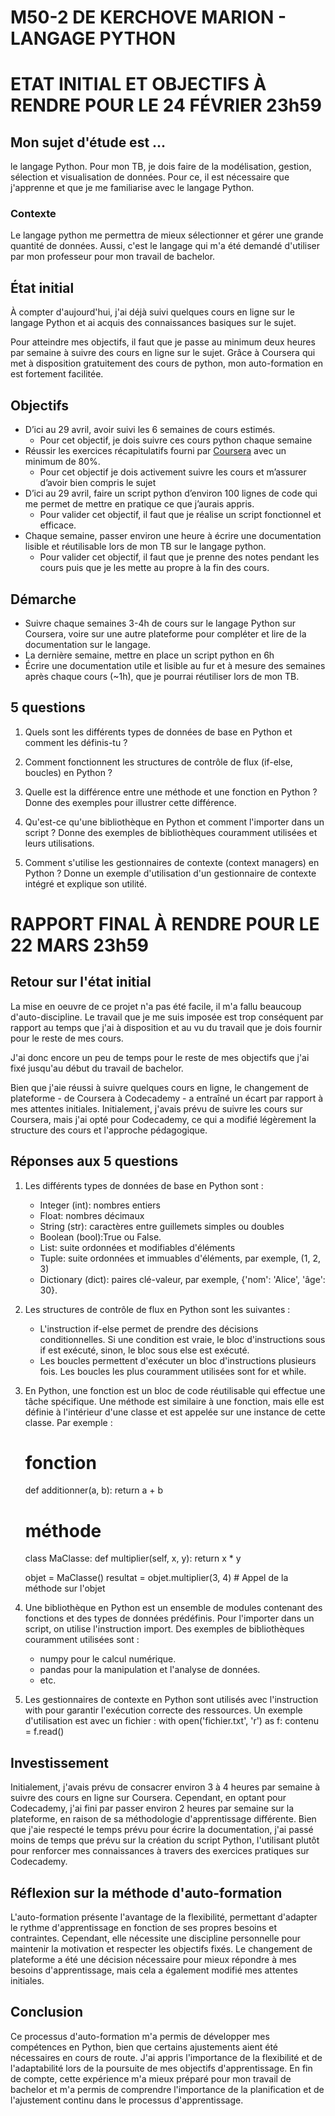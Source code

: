 # M50-2 DE KERCHOVE MARION - LANGAGE PYTHON

# ETAT INITIAL ET OBJECTIFS À RENDRE POUR LE 24 FÉVRIER 23h59

## Mon sujet d'étude est ...

le langage Python. Pour mon TB, je dois faire de la modélisation, gestion, sélection et visualisation de données. Pour ce, il est nécessaire que j'apprenne et que je me familiarise avec le langage Python.

### Contexte

Le langage python me permettra de mieux sélectionner et gérer une grande quantité de données. Aussi, c'est le langage qui m'a été demandé d'utiliser par mon professeur pour mon travail de bachelor.

## État initial

À compter d'aujourd'hui, j'ai déjà suivi quelques cours en ligne sur le langage Python et ai acquis des connaissances basiques sur le sujet.

Pour atteindre mes objectifs, il faut que je passe au minimum deux heures par semaine à suivre des cours en ligne sur le sujet. Grâce à Coursera qui met à disposition gratuitement des cours de python, mon auto-formation en est fortement facilitée. 

## Objectifs

- D’ici au 29 avril, avoir suivi les 6 semaines de cours estimés.
    - Pour cet objectif, je dois suivre ces cours python chaque semaine
- Réussir les exercices récapitulatifs fourni par [Coursera](http://coursera.org) avec un minimum de 80%.
    - Pour cet objectif je dois activement suivre les cours et m’assurer d’avoir bien compris le sujet
- D’ici au 29 avril, faire un script python d’environ 100 lignes de code qui me permet de mettre en pratique ce que j’aurais appris.
    - Pour valider cet objectif, il faut que je réalise un script fonctionnel et efficace.
- Chaque semaine, passer environ une heure à écrire une documentation lisible et réutilisable lors de mon TB sur le langage python.
    - Pour valider cet objectif, il faut que je prenne des notes pendant les cours puis que je les mette au propre à la fin des cours.

## Démarche

- Suivre chaque semaines 3-4h de cours sur le langage Python sur Coursera, voire sur une autre plateforme pour compléter et lire de la documentation sur le langage.
- La dernière semaine, mettre en place un script python en 6h
- Écrire une documentation utile et lisible au fur et à mesure des semaines après chaque cours (~1h), que je pourrai réutiliser lors de mon TB.

## 5 questions

1. Quels sont les différents types de données de base en Python et comment les définis-tu ?

2. Comment fonctionnent les structures de contrôle de flux (if-else, boucles) en Python ? 

3. Quelle est la différence entre une méthode et une fonction en Python ? Donne des exemples pour illustrer cette différence.

4. Qu'est-ce qu'une bibliothèque en Python et comment l'importer dans un script ? Donne des exemples de bibliothèques couramment utilisées et leurs utilisations.

5. Comment s'utilise les gestionnaires de contexte (context managers) en Python ? Donne un exemple d'utilisation d'un gestionnaire de contexte intégré et explique son utilité.

# RAPPORT FINAL À RENDRE POUR LE 22 MARS 23h59

## Retour sur l'état initial

La mise en oeuvre de ce projet n'a pas été facile, il m'a fallu beaucoup d'auto-discipline. Le travail que je me suis imposée est trop conséquent par rapport au temps que j'ai à disposition et au vu du travail que je dois fournir pour le reste de mes cours. 

J'ai donc encore un peu de temps pour le reste de mes objectifs que j'ai fixé jusqu'au début du travail de bachelor. 

Bien que j'aie réussi à suivre quelques cours en ligne, le changement de plateforme - de Coursera à Codecademy - a entraîné un écart par rapport à mes attentes initiales. Initialement, j'avais prévu de suivre les cours sur Coursera, mais j'ai opté pour Codecademy, ce qui a modifié légèrement la structure des cours et l'approche pédagogique.

## Réponses aux 5 questions

1. Les différents types de données de base en Python sont :
    - Integer (int): nombres entiers
    - Float: nombres décimaux
    - String (str): caractères entre guillemets simples ou doubles
    - Boolean (bool):True ou False.
    - List: suite ordonnées et modifiables d'éléments
    - Tuple: suite ordonnées et immuables d'éléments, par exemple, (1, 2, 3)
    - Dictionary (dict): paires clé-valeur, par exemple, {'nom': 'Alice', 'âge': 30}.
2. Les structures de contrôle de flux en Python sont les suivantes :
    - L'instruction if-else permet de prendre des décisions conditionnelles. Si une condition est vraie, le bloc d'instructions sous if est exécuté, sinon, le bloc sous else est
      exécuté.
    - Les boucles permettent d'exécuter un bloc d'instructions plusieurs fois. Les boucles les plus couramment utilisées sont for et while.
3. En Python, une fonction est un bloc de code réutilisable qui effectue une tâche spécifique. Une méthode est similaire à une fonction, mais elle est définie à l'intérieur d'une    classe et est appelée sur une instance de cette classe. Par exemple :
   # fonction
    def additionner(a, b):
    return a + b

   # méthode
    class MaClasse:
    def multiplier(self, x, y):
        return x * y

    objet = MaClasse()
    resultat = objet.multiplier(3, 4)  # Appel de la méthode sur l'objet
4. Une bibliothèque en Python est un ensemble de modules contenant des fonctions et des types de données prédéfinis. Pour l'importer dans un script, on utilise l'instruction        import. Des exemples de bibliothèques couramment utilisées sont :
    - numpy pour le calcul numérique.
    - pandas pour la manipulation et l'analyse de données.
    - etc.
5. Les gestionnaires de contexte en Python sont utilisés avec l'instruction with pour garantir l'exécution correcte des ressources. Un exemple d'utilisation est avec un fichier :
   with open('fichier.txt', 'r') as f:
   contenu = f.read()

## Investissement

Initialement, j'avais prévu de consacrer environ 3 à 4 heures par semaine à suivre des cours en ligne sur Coursera. Cependant, en optant pour Codecademy, j'ai fini par passer environ 2 heures par semaine sur la plateforme, en raison de sa méthodologie d'apprentissage différente. Bien que j'aie respecté le temps prévu pour écrire la documentation, j'ai passé moins de temps que prévu sur la création du script Python, l'utilisant plutôt pour renforcer mes connaissances à travers des exercices pratiques sur Codecademy.

## Réflexion sur la méthode d'auto-formation

L'auto-formation présente l'avantage de la flexibilité, permettant d'adapter le rythme d'apprentissage en fonction de ses propres besoins et contraintes. Cependant, elle nécessite une discipline personnelle pour maintenir la motivation et respecter les objectifs fixés. Le changement de plateforme a été une décision nécessaire pour mieux répondre à mes besoins d'apprentissage, mais cela a également modifié mes attentes initiales.

## Conclusion

Ce processus d'auto-formation m'a permis de développer mes compétences en Python, bien que certains ajustements aient été nécessaires en cours de route. J'ai appris l'importance de la flexibilité et de l'adaptabilité lors de la poursuite de mes objectifs d'apprentissage. En fin de compte, cette expérience m'a mieux préparé pour mon travail de bachelor et m'a permis de comprendre l'importance de la planification et de l'ajustement continu dans le processus d'apprentissage.
